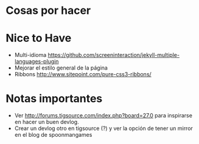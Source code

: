 # Cosas por hacer

# Nice to Have

* Multi-idioma https://github.com/screeninteraction/jekyll-multiple-languages-plugin
* Mejorar el estilo general de la página
* Ribbons http://www.sitepoint.com/pure-css3-ribbons/

# Notas importantes

* Ver http://forums.tigsource.com/index.php?board=27.0 para inspirarse en hacer un buen devlog.
* Crear un devlog otro en tigsource (?) y ver la opción de tener un mirror en el blog de spoonmangames
